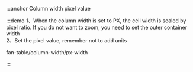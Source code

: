 :::anchor Column width pixel value

:::demo 1、When the column width is set to PX, the cell width is scaled by pixel ratio. If you do not want to zoom, you need to set the outer container width<br>2、Set the pixel value, remember not to add units

fan-table/column-width/px-width

:::
